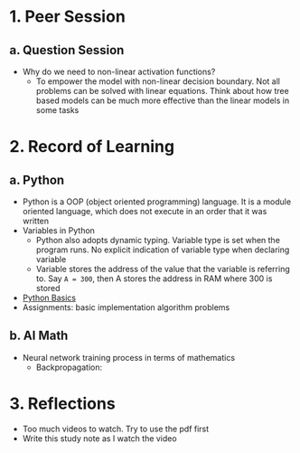 # 1. Peer Session
## a. Question Session
- Why do we need to non-linear activation functions?
   * To empower the model with non-linear decision boundary. Not all problems can be solved with linear equations. Think about how tree based models can be much more effective than the linear models in some tasks

# 2. Record of Learning
## a. Python
- Python is a OOP (object oriented programming) language. It is a module oriented language, which does not execute in an order that it was written 
- Variables in Python
    * Python also adopts dynamic typing. Variable type is set when the program runs. No explicit indication of variable type when declaring variable
    * Variable stores the address of the value that the variable is referring to. Say ``` A = 300 ```, then A stores the address in RAM where 300 is stored
- [Python Basics](https://github.com/hyeong01/AI-boostcamp/blob/main/U-stage/Python/printing%20format%2C%20string%20manipulation%2C%20function%2C%20data%20structure%2C%20Pythonic%20Code.md)
- Assignments: basic implementation algorithm problems
## b. AI Math
- Neural network training process in terms of mathematics
  * Backpropagation: 

# 3. Reflections
- Too much videos to watch. Try to use the pdf first
- Write this study note as I watch the video
